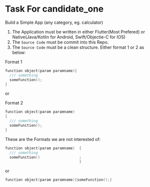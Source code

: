 # Task For candidate_one

Build a Simple App (any category, eg. calculator)

1. The Application must be written in either Flutter(Most Prefered) or Native(Java/Kotlin for Android, Swift/Objectie-C for IOS)
2. The `Source Code` must be commit into this Repo.
3. The `Source Code` must be a clean structure. Either format 1 or 2 as below:

Format 1
```c
function object(param paramname){
  /// something
  someFunction();
}
```

or 

Format 2
```c
function object(param paramname)
{
  /// something
  someFunction();
}
```

These are the Formats we are not interested of:
```c
function object(param paramname)  {
  /// something
  someFunction()                  ;
                                  }
```

or 

```c
function object(param paramname){someFunction();}
```
